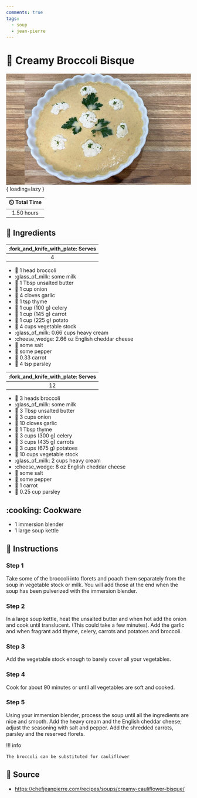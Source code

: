 ```yaml
---
comments: true
tags:
  - soup
  - jean-pierre
---
```

# :broccoli: Creamy Broccoli Bisque

![Creamy Broccoli Bisque](../assets/images/creamy-broccoli-bisque.jpg){ loading=lazy }

| :timer_clock: Total Time |
|:-----------------------: |
| 1.50 hours |

## :salt: Ingredients

| :fork_and_knife_with_plate: Serves  |
|:-----------------------------------:|
| 4                                   |

- :broccoli: 1 head broccoli
- :glass_of_milk: some milk
- :butter: 1 Tbsp unsalted butter
- :onion: 1 cup onion
- :garlic: 4 cloves garlic
- :herb: 1 tsp thyme
- :leafy_green: 1 cup (100 g) celery
- :carrot: 1 cup (145 g) carrot
- :potato: 1 cup (225 g) potato
- :stew: 4 cups vegetable stock
- :glass_of_milk: 0.66 cups heavy cream
- :cheese_wedge: 2.66 oz English cheddar cheese
- :salt: some salt
- :salt: some pepper
- :carrot: 0.33 carrot
- :herb: 4 tsp parsley

| :fork_and_knife_with_plate: Serves  |
|:-----------------------------------:|
| 12                                  |

- :broccoli: 3 heads broccoli
- :glass_of_milk: some milk
- :butter: 3 Tbsp unsalted butter
- :onion: 3 cups onion
- :garlic: 10 cloves garlic
- :herb: 1 Tbsp thyme
- :leafy_green: 3 cups (300 g) celery
- :carrot: 3 cups (435 g) carrots
- :potato: 3 cups (675 g) potatoes
- :stew: 10 cups vegetable stock
- :glass_of_milk: 2 cups heavy cream
- :cheese_wedge: 8 oz English cheddar cheese
- :salt: some salt
- :salt: some pepper
- :carrot: 1 carrot
- :herb: 0.25 cup parsley

## :cooking: Cookware

- 1 immersion blender
- 1 large soup kettle

## :pencil: Instructions

### Step 1

Take some of the broccoli into florets and poach them separately from the soup in vegetable stock or milk. You will add
those at the end when the soup has been pulverized with the immersion blender.

### Step 2

In a large soup kettle, heat the unsalted butter and when hot add the onion and cook until translucent. (This could take
a few minutes). Add the garlic and when fragrant add thyme, celery, carrots and potatoes and broccoli.

### Step 3

Add the vegetable stock enough to barely cover all your vegetables.

### Step 4

Cook for about 90 minutes or until all vegetables are soft and cooked.

### Step 5

Using your immersion blender, process the soup until all the ingredients are nice and smooth. Add the heavy cream and
the English cheddar cheese; adjust the seasoning with salt and pepper. Add the shredded carrots, parsley and the
reserved florets.

!!! info

    The broccoli can be substituted for cauliflower

## :link: Source

- <https://chefjeanpierre.com/recipes/soups/creamy-cauliflower-bisque/>
